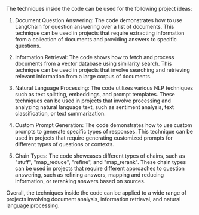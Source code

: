 The techniques inside the code can be used for the following project ideas:

1. Document Question Answering: The code demonstrates how to use LangChain for question answering over a list of documents. This technique can be used in projects that require extracting information from a collection of documents and providing answers to specific questions.

2. Information Retrieval: The code shows how to fetch and process documents from a vector database using similarity search. This technique can be used in projects that involve searching and retrieving relevant information from a large corpus of documents.

3. Natural Language Processing: The code utilizes various NLP techniques such as text splitting, embeddings, and prompt templates. These techniques can be used in projects that involve processing and analyzing natural language text, such as sentiment analysis, text classification, or text summarization.

4. Custom Prompt Generation: The code demonstrates how to use custom prompts to generate specific types of responses. This technique can be used in projects that require generating customized prompts for different types of questions or contexts.

5. Chain Types: The code showcases different types of chains, such as "stuff", "map_reduce", "refine", and "map_rerank". These chain types can be used in projects that require different approaches to question answering, such as refining answers, mapping and reducing information, or reranking answers based on sources.

Overall, the techniques inside the code can be applied to a wide range of projects involving document analysis, information retrieval, and natural language processing.